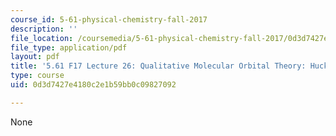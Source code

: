 ```yaml
---
course_id: 5-61-physical-chemistry-fall-2017
description: ''
file_location: /coursemedia/5-61-physical-chemistry-fall-2017/0d3d7427e4180c2e1b59bb0c09827092_MIT5_61F17_lec26.pdf
file_type: application/pdf
layout: pdf
title: '5.61 F17 Lecture 26: Qualitative Molecular Orbital Theory: Huckel Theory'
type: course
uid: 0d3d7427e4180c2e1b59bb0c09827092

---
```

None
